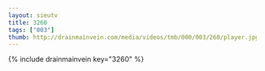 ```yaml
--- 
layout: sieutv
title: 3260
tags: ["003"]
thumb: http://drainmainvein.com/media/videos/tmb/000/003/260/player.jpg
---
```

{% include drainmainvein key="3260" %} 
